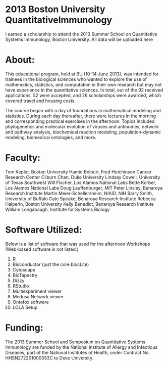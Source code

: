 # 2013 Boston University QuantitativeImmunology
I earned a scholarship to attend the 2013 Summer School on Quantitative Systems Immunology, Boston University. All data will be uploaded here

# About:
This educational program, held at BU (10-14 June 2013), was intended for trainees in the biological sciences who wanted to explore the use of mathematics, statistics, and computation in their own research but may not have experience in the quantitative sciences. In total, out of the 92 received applications, 52 were accepted, and 26 scholarships were awarded, which covered travel and housing costs.

The course began with a day of foundations in mathematical modeling and statistics. During each day thereafter, there were lectures in the morning and corresponding practical exercises in the afternoon. Topics included phylogenetics and molecular evolution of viruses and antibodies, network and pathway analysis, biochemical reaction modeling, population-dynamic modeling, biomedical ontologies, and more.

# Faculty:

Tom Kepler, Boston University
Hamid Bolouri, Fred Hutchinson Cancer Research Center
Cliburn Chan, Duke University
Lindsay Cowell, University of Texas Southwest
Will Fischer, Los Alamos National Labs
Bette Korber, Los Alamos National Labs
Doug Lauffenburger, MIT
Peter Linsley, Benaroya Research Institute
Martin Meier-Schellersheim, NIAID, NIH
Barry Smith, University of Buffalo
Cate Speake, Benaroya Research Institute
Rebecca Halperin, Boston University
Kelly Benedict, Benaroya Research Institute
William Longabaugh, Institute for Systems Biology

# Software Utilized:
Below is a list of software that was used for the afternoon Workshops (Web-based software is not listed.)

1. R
2. Bioconductor (just the core biocLite)
3. Cytoscape
4. BioTapestry
5. Dizzy
6. RStudio
7. Multiexperiment viewer
8. Medusa Network viewer
9. Ontofox software
10. LOLA Setup


# Funding:
The 2013 Summer School and Symposium on Quantitative Systems Immunology are funded by the National Institute of Allergy and Infectious Diseases, part of the National Institutes of Health, under Contract No. HHSN272201000053C to Duke University.
